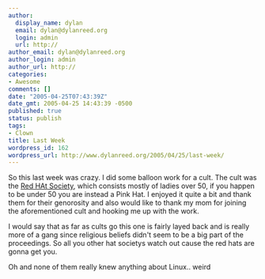 ```yaml
---
author:
  display_name: dylan
  email: dylan@dylanreed.org
  login: admin
  url: http://
author_email: dylan@dylanreed.org
author_login: admin
author_url: http://
categories:
- Awesome
comments: []
date: "2005-04-25T07:43:39Z"
date_gmt: 2005-04-25 14:43:39 -0500
published: true
status: publish
tags:
- Clown
title: Last Week
wordpress_id: 162
wordpress_url: http://www.dylanreed.org/2005/04/25/last-week/
---
```


So this last week was crazy. I did some balloon work for a cult. The cult was the [Red HAt Society][1], which consists mostly of ladies over 50, if you happen to be under 50 you are instead a Pink Hat. I enjoyed it quite a bit and thank them for their genorosity and also would like to thank my mom for joining the aforementioned cult and hooking me up with the work. 

   [1]: http://www.redhatsociety.com/

I would say that as far as cults go this one is fairly layed back and is really more of a gang since religious beliefs didn't seem to be a big part of the proceedings. So all you other hat societys watch out cause the red hats are gonna get you.

Oh and none of them really knew anything about Linux.. weird
